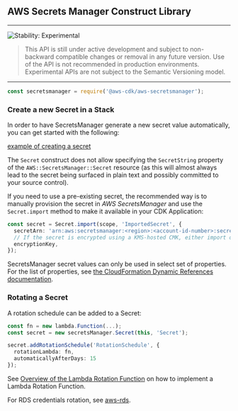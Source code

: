 ## AWS Secrets Manager Construct Library
<!--BEGIN STABILITY BANNER-->

---

![Stability: Experimental](https://img.shields.io/badge/stability-Experimental-important.svg?style=for-the-badge)

> This API is still under active development and subject to non-backward
> compatible changes or removal in any future version. Use of the API is not recommended in production
> environments. Experimental APIs are not subject to the Semantic Versioning model.

---
<!--END STABILITY BANNER-->

```ts
const secretsmanager = require('@aws-cdk/aws-secretsmanager');
```

### Create a new Secret in a Stack
In order to have SecretsManager generate a new secret value automatically,
you can get started with the following:

[example of creating a secret](test/integ.secret.lit.ts)

The `Secret` construct does not allow specifying the `SecretString` property
of the `AWS::SecretsManager::Secret` resource (as this will almost always
lead to the secret being surfaced in plain text and possibly committed to
your source control).

If you need to use a pre-existing secret, the recommended way is to manually
provision the secret in *AWS SecretsManager* and use the `Secret.import`
method to make it available in your CDK Application:

```ts
const secret = Secret.import(scope, 'ImportedSecret', {
  secretArn: 'arn:aws:secretsmanager:<region>:<account-id-number>:secret:<secret-name>-<random-6-characters>',
  // If the secret is encrypted using a KMS-hosted CMK, either import or reference that key:
  encryptionKey,
});
```

SecretsManager secret values can only be used in select set of properties. For the
list of properties, see [the CloudFormation Dynamic References documentation](https://docs.aws.amazon.com/AWSCloudFormation/latest/UserGuide/dynamic-references.htm).

### Rotating a Secret
A rotation schedule can be added to a Secret:
```ts
const fn = new lambda.Function(...);
const secret = new secretsManager.Secret(this, 'Secret');

secret.addRotationSchedule('RotationSchedule', {
  rotationLambda: fn,
  automaticallyAfterDays: 15
});
```
See [Overview of the Lambda Rotation Function](https://docs.aws.amazon.com/secretsmanager/latest/userguide/rotating-secrets-lambda-function-overview.html) on how to implement a Lambda Rotation Function.

For RDS credentials rotation, see [aws-rds](https://github.com/awslabs/aws-cdk/blob/master/packages/%40aws-cdk/aws-rds/README.md).

